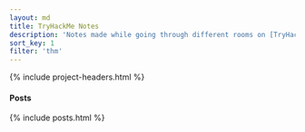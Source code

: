 ```yaml
---
layout: md
title: TryHackMe Notes
description: 'Notes made while going through different rooms on [TryHackMe.com](https://tryhackme.com/)'
sort_key: 1
filter: 'thm'
---
```


{% include project-headers.html %}

#### Posts

{% include posts.html %}
